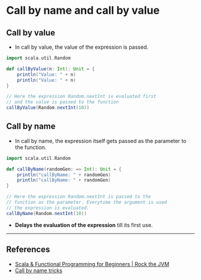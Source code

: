 # Call by name and call by value

## Call by value

* In call by value, the value of the expression is passed.

```Scala
import scala.util.Random

def callByValue(n: Int): Unit = {
    println("Value: " + n)
    println("Value: " + n)
}

// Here the expression Random.nextInt is evaluated first
// and the value is passed to the function
callByValue(Random.nextInt(10))
```

## Call by name

* In call by name, the expression itself gets passed as the parameter to the function.

```Scala
import scala.util.Random

def callByName(randomGen: => Int): Unit = {
    println("callByName: " + randomGen)
    println("callByName: " + randomGen)
}

// Here the expression Random.nextInt is passed to the
// function as the parameter. Everytime the argument is used
// the expression is evaluated.
callByName(Random.nextInt(10))
```

* **Delays the evaluation of the expression** till its first use.

---

## References

* [Scala & Functional Programming for Beginners | Rock the JVM](https://www.udemy.com/share/1013xsCUMfd1lVR34=/)
* [Call by name tricks](https://rockthejvm.com/blog/207478/3-tricks-cbn)
